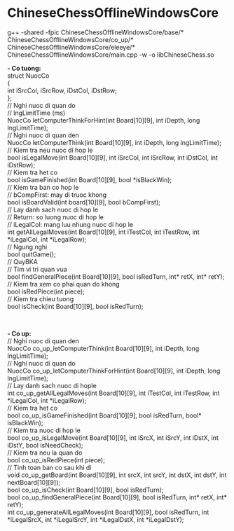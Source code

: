 # ChineseChessOfflineWindowsCore

g++ -shared -fpic ChineseChessOfflineWindowsCore/base/* ChineseChessOfflineWindowsCore/co_up/* ChineseChessOfflineWindowsCore/eleeye/* ChineseChessOfflineWindowsCore/main.cpp -w -o libChineseChess.so
<p>
	<b>- Co tuong:</b><br/>
  struct NuocCo<br/>
	{<br/>
		int iSrcCol, iSrcRow, iDstCol, iDstRow;<br/>
	};<br/>
  // Nghi nuoc di quan do<br/>
  // lngLimitTime (ms)<br/>
	NuocCo letComputerThinkForHint(int Board[10][9], int iDepth, long lngLimitTime);<br/>
  // Nghi nuoc di quan den<br/>
	NuocCo letComputerThink(int Board[10][9], int iDepth, long lngLimitTime);<br/>
  // Kiem tra neu nuoc di hop le<br/>
	bool isLegalMove(int Board[10][9], int iSrcCol, int iSrcRow, int iDstCol, int iDstRow);<br/>
  // Kiem tra het co<br/>
	bool isGameFinished(int Board[10][9], bool *isBlackWin);<br/>
  // Kiem tra ban co hop le<br/>
  // bCompFirst: may di truoc khong<br/>
	bool isBoardValid(int board[10][9], bool bCompFirst);<br/>
  // Lay danh sach nuoc di hop le<br/>
  // Return: so luong nuoc di hop le<br/>
  // iLegalCol: mang luu nhung nuoc di hop le<br/>
	int getAllLegalMoves(int Board[10][9], int iTestCol, int iTestRow, int *iLegalCol, int *iLegalRow);<br/>
  // Ngung nghi<br/>
	bool quitGame();<br/>
	// QuyBKA<br/>
  // Tim vi tri quan vua<br/>
	bool findGeneralPiece(int Board[10][9], bool isRedTurn, int* retX, int* retY);<br/>
  // Kiem tra xem co phai quan do khong<br/>
	bool isRedPiece(int piece);<br/>
  // Kiem tra chieu tuong<br/>
	bool isCheck(int Board[10][9], bool isRedTurn);<br/>
</p>  <br/>
  <p>
<b>- Co up:</b><br/>
  // Nghi nuoc di quan den<br/>
  NuocCo co_up_letComputerThink(int Board[10][9], int iDepth, long lngLimitTime);<br/>
  // Nghi nuoc di quan do<br/>
	NuocCo co_up_letComputerThinkForHint(int Board[10][9], int iDepth, long lngLimitTime);<br/>
  // Lay danh sach nuoc di hople<br/>
	int co_up_getAllLegalMoves(int Board[10][9], int iTestCol, int iTestRow,	int *iLegalCol, int *iLegalRow);<br/>
  // Kiem tra het co<br/>
	bool co_up_isGameFinished(int Board[10][9], bool isRedTurn, bool* isBlackWin);<br/>
  // Kiem tra nuoc di hop le<br/>
	bool co_up_isLegalMove(int Board[10][9], int iSrcX, int iSrcY, int iDstX, int iDstY, bool isNeedCheck);<br/>
  // Kiem tra neu la quan do<br/>
	bool co_up_isRedPiece(int piece);<br/>
  // Tinh toan ban co sau khi di<br/>
	void co_up_getBoard(int Board[10][9], int srcX, int srcY, int dstX, int dstY, int nextBoard[10][9]);<br/>
	bool co_up_isCheck(int Board[10][9], bool isRedTurn);<br/>
	bool co_up_findGeneralPiece(int Board[10][9], bool isRedTurn, int* retX, int* retY);<br/>
	int co_up_generateAllLegalMoves(int Board[10][9], bool isRedTurn, int *iLegalSrcX, int *iLegalSrcY, int *iLegalDstX, int *iLegalDstY);<br/>
</p>
